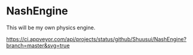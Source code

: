 # NashEngine
This will be my own physics engine. 


https://ci.appveyor.com/api/projects/status/github/Shuusui/NashEngine?branch=master&svg=true
